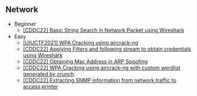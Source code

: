 ## Network
- Beginner
  - [[CDDC22] Basic String Search in Network Packet using Wireshark](https://github.com/Rookie441/CTF/blob/main/Storage/Writeups/CDDC22_Writeup.md#simple-shark)
- Easy
  - [[UIUCTF2021] WPA Cracking using aircrack-ng](https://github.com/Rookie441/CTF/blob/main/Storage/Writeups/UIUCTF2021_Writeup.md#ceo)
  - [[CDDC22] Applying Filters and following stream to obtain credentials using Wireshark](https://github.com/Rookie441/CTF/blob/main/Storage/Writeups/CDDC22_Writeup.md#some-sharks)
  - [[CDDC22] Obtaining Mac Address in ARP Spoofing](https://github.com/Rookie441/CTF/blob/main/Storage/Writeups/CDDC22_Writeup.md#arp-spoofing)
  - [[CDDC22] WPA Cracking using aircrack-ng with custom wordlist generated by crunch](https://github.com/Rookie441/CTF/blob/main/Storage/Writeups/CDDC22_Writeup.md#wifi)
  - [[CDDC22] Extracting SNMP information from network traffic to access printer](https://github.com/Rookie441/CTF/blob/main/Storage/Writeups/CDDC22_Writeup.md#snmp)
